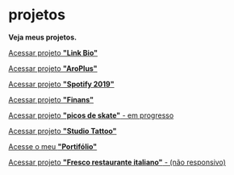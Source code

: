 # projetos
 <strong>Veja meus projetos.</strong>


<a href="https://ruan-steffansom.github.io/projetos/link_bio/">Acessar projeto <strong>"Link Bio"</strong></a>

<a href="https://ruan-steffansom.github.io/projetos/aroplus/">Acessar projeto <strong>"AroPlus"</strong></a>

<a href="https://ruan-steffansom.github.io/projetos/spotify_2019/">Acessar projeto <strong>"Spotify 2019"</strong></a>

<a href="https://ruan-steffansom.github.io/projetos/finans/">Acessar projeto <strong>"Finans"</strong></a>

<a href="https://ruan-steffansom.github.io/projetos/picos_belem_em_processo/">Acessar projeto <strong>"picos de skate"</strong> - em progresso</a>

<a href="https://ruan-steffansom.github.io/projetos/studio_tattoo/">Acessar projeto <strong>"Studio Tattoo"</strong></a>

<a href="https://ruan-steffansom.github.io/projetos/portifolio/">Acesse o meu <strong>"Portifólio"</strong></a>

<a href="https://ruan-steffansom.github.io/projetos/fresco_restaurante_italiano_nao_responsivo/">Acessar projeto <strong>"Fresco restaurante italiano"</strong> - (não responsivo)</a>